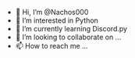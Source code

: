- 👋 Hi, I’m @Nachos000
- 👀 I’m interested in Python
- 🌱 I’m currently learning Discord.py
- 💞️ I’m looking to collaborate on ...
- 📫 How to reach me ...

<!---
Nachos000/Nachos000 is a ✨ special ✨ repository because its `README.md` (this file) appears on your GitHub profile.
You can click the Preview link to take a look at your changes.
--->
